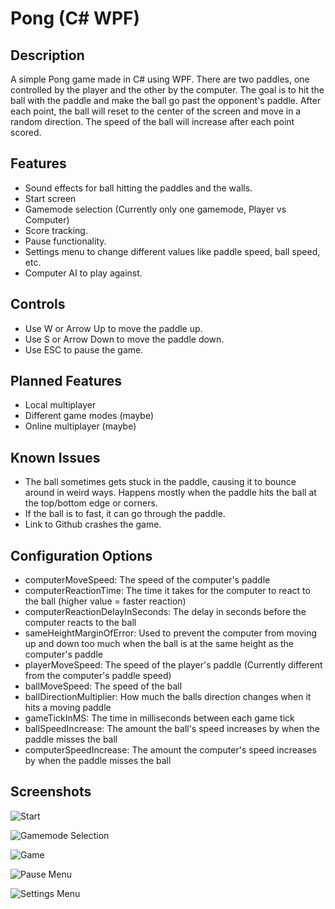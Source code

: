 # Pong (C# WPF)

## Description
A simple Pong game made in C# using WPF. There are two paddles, one controlled by the player and the other by the computer. The goal is to hit the ball with the paddle and make the ball go past the opponent's paddle. After each point, the ball will reset to the center of the screen and move in a random direction. The speed of the ball will increase after each point scored.

## Features
- Sound effects for ball hitting the paddles and the walls.
- Start screen
- Gamemode selection (Currently only one gamemode, Player vs Computer)
- Score tracking.
- Pause functionality.
- Settings menu to change different values like paddle speed, ball speed, etc.
- Computer AI to play against.

## Controls
- Use W or Arrow Up to move the paddle up.
- Use S or Arrow Down to move the paddle down.
- Use ESC to pause the game.

## Planned Features
- Local multiplayer
- Different game modes (maybe)
- Online multiplayer (maybe)

## Known Issues
- The ball sometimes gets stuck in the paddle, causing it to bounce around in weird ways. Happens mostly when the paddle hits the ball at the top/bottom edge or corners.
- If the ball is to fast, it can go through the paddle.
- Link to Github crashes the game.

## Configuration Options
  - computerMoveSpeed: The speed of the computer's paddle
  - computerReactionTime: The time it takes for the computer to react to the ball (higher value = faster reaction)
  - computerReactionDelayInSeconds: The delay in seconds before the computer reacts to the ball
  - sameHeightMarginOfError: Used to prevent the computer from moving up and down too much when the ball is at the same height as the computer's paddle
  - playerMoveSpeed: The speed of the player's paddle (Currently different from the computer's paddle speed)
  - ballMoveSpeed: The speed of the ball
  - ballDirectionMultiplier: How much the balls direction changes when it hits a moving paddle
  - gameTickInMS: The time in milliseconds between each game tick
  - ballSpeedIncrease: The amount the ball's speed increases by when the paddle misses the ball
  - computerSpeedIncrease: The amount the computer's speed increases by when the paddle misses the ball

## Screenshots
![Start](https://github.com/KreativeName1/Pong/assets/115576847/edf8421f-16ab-4aef-8641-d779b150ccc0)

![Gamemode Selection](https://github.com/KreativeName1/Pong/assets/115576847/19cebdba-419a-4b71-a6d7-5327a0b7ad1a)

![Game](https://github.com/KreativeName1/Pong/assets/115576847/7dab7225-e124-46f0-af89-ff925b8898ef)

![Pause Menu](https://github.com/KreativeName1/Pong/assets/115576847/87eaa88b-97a1-46c5-afed-35f64d017c06)

![Settings Menu](https://github.com/KreativeName1/Pong/assets/115576847/c809c4ac-5a12-4767-b323-266cb2dd4f0c)
